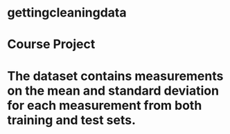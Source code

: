 # gettingcleaningdata
# Course Project
# The dataset contains measurements on the mean and standard deviation for each measurement from both training and test sets.
#
